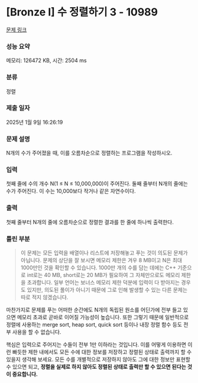 # [Bronze I] 수 정렬하기 3 - 10989 

[문제 링크](https://www.acmicpc.net/problem/10989) 

### 성능 요약

메모리: 126472 KB, 시간: 2504 ms

### 분류

정렬

### 제출 일자

2025년 1월 9일 16:26:19

### 문제 설명

<p>N개의 수가 주어졌을 때, 이를 오름차순으로 정렬하는 프로그램을 작성하시오.</p>

### 입력 

 <p>첫째 줄에 수의 개수 N(1 ≤ N ≤ 10,000,000)이 주어진다. 둘째 줄부터 N개의 줄에는 수가 주어진다. 이 수는 10,000보다 작거나 같은 자연수이다.</p>

### 출력 

 <p>첫째 줄부터 N개의 줄에 오름차순으로 정렬한 결과를 한 줄에 하나씩 출력한다.</p>

### 틀린 부분 
>이 문제는 모든 입력을 배열이나 리스트에 저장해놓고 푸는 것이 의도된 문제가 아닙니다. 문제의 상단을 잘 보시면 메모리 제한은 겨우 8 MB이고 N은 최대 1000만인 것을 확인할 수 있습니다. 1000만 개의 수를 담는 데에는 C++ 기준으로 int로는 40 MB, short로는 20 MB가 필요하여 그 자체만으로도 메모리 제한을 초과합니다. 일부 언어는 보너스 메모리 제한 덕분에 입력이 다 받아지는 경우도 있지만, 의도된 풀이가 아니기 때문에 그로 인해 발생할 수 있는 다른 문제는 따로 적지 않겠습니다.

마찬가지로 문제를 푸는 어떠한 순간에도 N개의 독립된 원소를 어딘가에 전부 들고 있으면 메모리 초과로 곧바로 이어질 가능성이 높습니다. 또한 그렇기 때문에 일반적으로 정렬에 사용하는 merge sort, heap sort, quick sort 등이나 내장 정렬 함수 등도 전부 사용을 할 수 없습니다.

핵심은 입력으로 주어지는 수들이 전부 1만 이하라는 것입니다. 이를 어떻게 이용하면 이런 빠듯한 제한 내에서도 모든 수에 대한 정보를 저장하고 정렬된 상태로 출력까지 할 수 있을지 생각해 보세요. 모든 수를 개별적으로 저장하지 않아도 그에 대한 정보만 표현할 수 있으면 되고, **정렬을 실제로 하지 않아도 정렬된 상태로 출력만 할 수 있으면 된다는 것이 중요합니다.**

